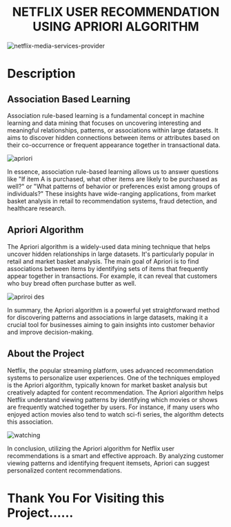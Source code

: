 
<h1 align="center">NETFLIX USER RECOMMENDATION USING APRIORI ALGORITHM</h1>



  ![netflix-media-services-provider](https://github.com/MohanKrishna-2003/Netflix-User-Recommendation-Using-Apriori-Algortihm/assets/112927860/03455dca-f6df-466f-bd7b-e9016adcf4ee)

<h1>Description</h1>

<h2>Association Based Learning</h2>

<p>Association rule-based learning is a fundamental concept in machine learning and data mining that focuses on uncovering interesting and meaningful relationships, patterns, or associations within large datasets. It aims to discover hidden connections between items or attributes based on their co-occurrence or frequent appearance together in transactional data.

![apriori](https://github.com/MohanKrishna-2003/Netflix-User-Recommendation-Using-Apriori-Algortihm/assets/112927860/bb9e43f5-a331-4059-9a19-1a4426866e41)

In essence, association rule-based learning allows us to answer questions like "If item A is purchased, what other items are likely to be purchased as well?" or "What patterns of behavior or preferences exist among groups of individuals?" These insights have wide-ranging applications, from market basket analysis in retail to recommendation systems, fraud detection, and healthcare research.
</p>

<h2>Apriori Algorithm</h2>

<p>
The Apriori algorithm is a widely-used data mining technique that helps uncover hidden relationships in large datasets. It's particularly popular in retail and market basket analysis. The main goal of Apriori is to find associations between items by identifying sets of items that frequently appear together in transactions. For example, it can reveal that customers who buy bread often purchase butter as well. 
  
![apriroi des](https://github.com/MohanKrishna-2003/Netflix-User-Recommendation-Using-Apriori-Algortihm/assets/112927860/42bc18dd-2ef4-4855-9b58-e8af865b5498)

In summary, the Apriori algorithm is a powerful yet straightforward method for discovering patterns and associations in large datasets, making it a crucial tool for businesses aiming to gain insights into customer behavior and improve decision-making.
</p>

<h2>About the Project</h2>
<P>
Netflix, the popular streaming platform, uses advanced recommendation systems to personalize user experiences. One of the techniques employed is the Apriori algorithm, typically known for market basket analysis but creatively adapted for content recommendation. The Apriori algorithm helps Netflix understand viewing patterns by identifying which movies or shows are frequently watched together by users. For instance, if many users who enjoyed action movies also tend to watch sci-fi series, the algorithm detects this association.
  
![watching](https://github.com/MohanKrishna-2003/Netflix-User-Recommendation-Using-Apriori-Algortihm/assets/112927860/2f6fbf6f-4d3d-40c2-8d91-307938f4047e)

In conclusion, utilizing the Apriori algorithm for Netflix user recommendations is a smart and effective approach. By analyzing customer viewing patterns and identifying frequent itemsets, Apriori can suggest personalized content recommendations.
</P>

<h1>Thank You For Visiting this Project......</h1>

